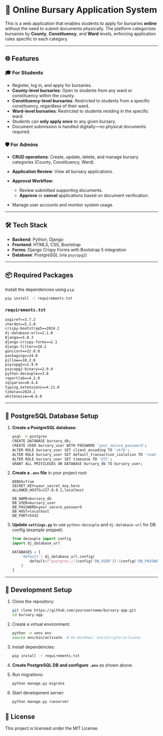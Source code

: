 # 🧾 Online Bursary Application System

This is a web application that enables students to apply for bursaries **online** without the need to submit documents physically. The platform categorizes bursaries by **County**, **Constituency**, and **Ward** levels, enforcing application rules specific to each category.

---

## 🌐 Features

### 🎓 For Students

* Register, log in, and apply for bursaries.
* **County-level bursaries**: Open to students from any ward or constituency within the county.
* **Constituency-level bursaries**: Restricted to students from a specific constituency, regardless of their ward.
* **Ward-level bursaries**: Restricted to students residing in the specific ward.
* Students can **only apply once** to any given bursary.
* Document submission is handled digitally—no physical documents required.

### 🛡️ For Admins

* **CRUD operations**: Create, update, delete, and manage bursary categories (County, Constituency, Ward).
* **Application Review**: View all bursary applications.
* **Approval Workflow**:

  * Review submitted supporting documents.
  * **Approve** or **cancel** applications based on document verification.
* Manage user accounts and monitor system usage.

---

## 🛠️ Tech Stack

* **Backend**: Python, Django
* **Frontend**: HTML5, CSS, Bootstrap
* **Forms**: Django Crispy Forms with Bootstrap 5 integration
* **Database**: PostgreSQL (via `psycopg2`)

---

## 📦 Required Packages

Install the dependencies using `pip`:

```bash
pip install -r requirements.txt
```

### `requirements.txt`

```txt
asgiref==3.7.2
chardet==5.2.0
crispy-bootstrap5==2024.2
dj-database-url==2.1.0
Django==5.0.3
django-crispy-forms==2.1
django-filter==24.2
gunicorn==22.0.0
packaging==24.0
pillow==10.2.0
psycopg2==2.9.9
psycopg2-binary==2.9.9
python-decouple==3.8
reportlab==4.2.0
sqlparse==0.4.4
typing_extensions==4.11.0
tzdata==2024.1
whitenoise==6.6.0
```

---

## 🧩 PostgreSQL Database Setup

1. **Create a PostgreSQL database**:

   ```bash
   psql -U postgres
   CREATE DATABASE bursary_db;
   CREATE USER bursary_user WITH PASSWORD 'your_secure_password';
   ALTER ROLE bursary_user SET client_encoding TO 'utf8';
   ALTER ROLE bursary_user SET default_transaction_isolation TO 'read committed';
   ALTER ROLE bursary_user SET timezone TO 'UTC';
   GRANT ALL PRIVILEGES ON DATABASE bursary_db TO bursary_user;
   ```

2. **Create a `.env` file** in your project root:

   ```
   DEBUG=True
   SECRET_KEY=your_secret_key_here
   ALLOWED_HOSTS=127.0.0.1,localhost

   DB_NAME=bursary_db
   DB_USER=bursary_user
   DB_PASSWORD=your_secure_password
   DB_HOST=localhost
   DB_PORT=5432
   ```

3. **Update `settings.py`** to use `python-decouple` and `dj-database-url` for DB config (example snippet):

   ```python
   from decouple import config
   import dj_database_url

   DATABASES = {
       'default': dj_database_url.config(
           default=f"postgres://{config('DB_USER')}:{config('DB_PASSWORD')}@{config('DB_HOST')}:{config('DB_PORT')}/{config('DB_NAME')}"
       )
   }
   ```

---

## 🚧 Development Setup

1. Clone the repository:

   ```bash
   git clone https://github.com/yourusername/bursary-app.git
   cd bursary-app
   ```

2. Create a virtual environment:

   ```bash
   python -m venv env
   source env/bin/activate  # On Windows: env\Scripts\activate
   ```

3. Install dependencies:

   ```bash
   pip install -r requirements.txt
   ```

4. **Create PostgreSQL DB and configure `.env`** as shown above.

5. Run migrations:

   ```bash
   python manage.py migrate
   ```

6. Start development server:

   ```bash
   python manage.py runserver
   ```

## 📄 License
This project is licensed under the MIT License.
